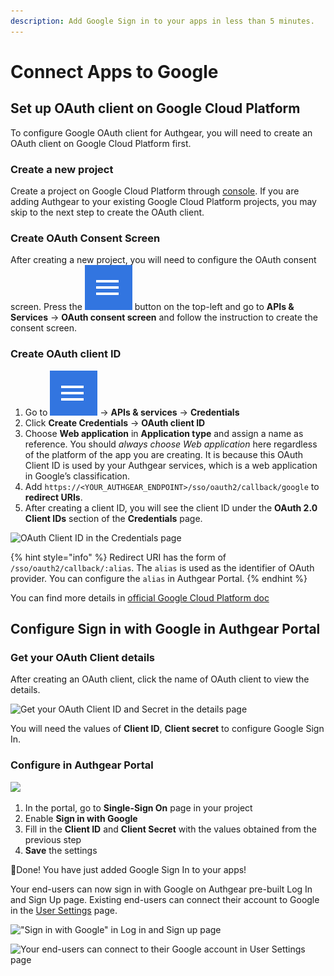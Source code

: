 ```yaml
---
description: Add Google Sign in to your apps in less than 5 minutes.
---
```


# Connect Apps to Google

## Set up OAuth client on Google Cloud Platform

To configure Google OAuth client for Authgear, you will need to create an OAuth client on Google Cloud Platform first.

### Create a new project

Create a project on Google Cloud Platform through [console](https://console.cloud.google.com/). If you are adding Authgear to your existing Google Cloud Platform projects, you may skip to the next step to create the OAuth client.&#x20;

### Create OAuth Consent Screen

After creating a new project, you will need to configure the OAuth consent screen. Press the <img src="../../.gitbook/assets/Google-hamburger-menu.png" alt="" data-size="line"> button on the top-left and go to **APIs & Services** -> **OAuth consent screen** and follow the instruction to create the consent screen.

### Create OAuth client ID

1. Go to <img src="../../.gitbook/assets/Google-hamburger-menu.png" alt="" data-size="line"> -> **APIs & services** -> **Credentials**
2. Click **Create Credentials** -> **OAuth client ID**
3. Choose **Web application** in **Application type** and assign a name as reference. You should _always choose Web application_ here regardless of the platform of the app you are creating. It is because this OAuth Client ID is used by your Authgear services, which is a web application in Google’s classification.
4. Add `https://<YOUR_AUTHGEAR_ENDPOINT>/sso/oauth2/callback/google` to **redirect URIs**.
5. After creating a client ID, you will see the client ID under the **OAuth 2.0 Client IDs** section of the **Credentials** page.

![OAuth Client ID in the Credentials page](../../.gitbook/assets/GCP\_create\_client\_id.png)

{% hint style="info" %}
Redirect URI has the form of `/sso/oauth2/callback/:alias`. The `alias` is used as the identifier of OAuth provider. You can configure the `alias` in Authgear Portal.
{% endhint %}

You can find more details in [official Google Cloud Platform doc](https://support.google.com/cloud/answer/6158849)

## Configure Sign in with Google in Authgear Portal

### Get your OAuth Client details

After creating an OAuth client, click the name of OAuth client to view the details.

![Get your OAuth Client ID and Secret in the details page](../../.gitbook/assets/gcp\_client\_details.png)

You will need the values of **Client ID**, **Client secret** to configure Google Sign In.

### Configure in Authgear Portal

![](../../.gitbook/assets/authgear\_sso\_google.png)

1. In the portal, go to **Single-Sign On** page in your project
2. Enable **Sign in with Google**
3. Fill in the **Client ID** and **Client Secret** with the values obtained from the previous step
4. **Save** the settings

🎉Done! You have just added Google Sign In to your apps!

Your end-users can now sign in with Google on Authgear pre-built Log In and Sign Up page. Existing end-users can connect their account to Google in the [User Settings](../../integrate/auth-ui.md) page.

!["Sign in with Google" in Log in and Sign up page](../../.gitbook/assets/google\_sign\_in.png)

![Your end-users can connect to their Google account in User Settings page](../../.gitbook/assets/connect\_with\_google.png)

